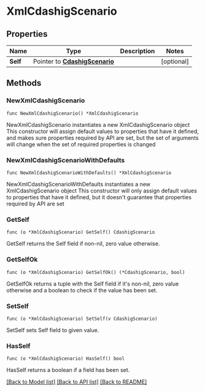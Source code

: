 # XmlCdashigScenario

## Properties

Name | Type | Description | Notes
------------ | ------------- | ------------- | -------------
**Self** | Pointer to [**CdashigScenario**](CdashigScenario.md) |  | [optional] 

## Methods

### NewXmlCdashigScenario

`func NewXmlCdashigScenario() *XmlCdashigScenario`

NewXmlCdashigScenario instantiates a new XmlCdashigScenario object
This constructor will assign default values to properties that have it defined,
and makes sure properties required by API are set, but the set of arguments
will change when the set of required properties is changed

### NewXmlCdashigScenarioWithDefaults

`func NewXmlCdashigScenarioWithDefaults() *XmlCdashigScenario`

NewXmlCdashigScenarioWithDefaults instantiates a new XmlCdashigScenario object
This constructor will only assign default values to properties that have it defined,
but it doesn't guarantee that properties required by API are set

### GetSelf

`func (o *XmlCdashigScenario) GetSelf() CdashigScenario`

GetSelf returns the Self field if non-nil, zero value otherwise.

### GetSelfOk

`func (o *XmlCdashigScenario) GetSelfOk() (*CdashigScenario, bool)`

GetSelfOk returns a tuple with the Self field if it's non-nil, zero value otherwise
and a boolean to check if the value has been set.

### SetSelf

`func (o *XmlCdashigScenario) SetSelf(v CdashigScenario)`

SetSelf sets Self field to given value.

### HasSelf

`func (o *XmlCdashigScenario) HasSelf() bool`

HasSelf returns a boolean if a field has been set.


[[Back to Model list]](../README.md#documentation-for-models) [[Back to API list]](../README.md#documentation-for-api-endpoints) [[Back to README]](../README.md)


